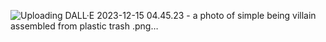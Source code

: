 ![Uploading DALL·E 2023-12-15 04.45.23 - a photo of simple being villain assembled from plastic trash .png…]()
